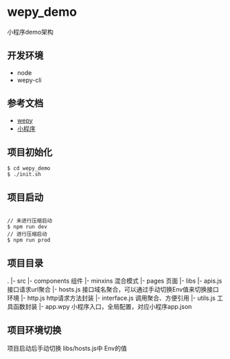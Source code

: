 # wepy_demo
小程序demo架构

## 开发环境

- node
- wepy-cli

## 参考文档

- [wepy](https://tencent.github.io/wepy/index.html)
- [小程序](https://developers.weixin.qq.com/miniprogram/dev/index.html)

## 项目初始化

```
$ cd wepy_demo
$ ./init.sh

```
## 项目启动

```

// 未进行压缩启动
$ npm run dev  
// 进行压缩启动
$ npm run prod

```
## 项目目录
.
|- src
    |- components 组件
    |- minxins 混合模式
    |- pages 页面
    |- libs
        |- apis.js 接口请求url聚合
        |- hosts.js 接口域名聚合，可以通过手动切换Env值来切换接口环境
        |- http.js http请求方法封装
        |- interface.js 调用聚合、方便引用
        |- utils.js 工具函数封装
|- app.wpy 小程序入口，全局配置，对应小程序app.json

## 项目环境切换

项目启动后手动切换
libs/hosts.js中
Env的值
